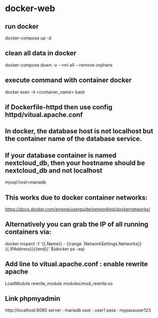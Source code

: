 # docker-web
## run docker
docker-compose up -d

## clean all data in docker
docker-compose down -v --rmi all --remove-orphans

## execute command with container docker
docker exec -it <container_name> bash

## if Dockerfile-httpd then use config httpd/vitual.apache.conf

## In docker, the database host is not localhost but the container name of the database service.
## If your database container is named nextcloud_db, then your hostname should be nextcloud_db and not localhost
mysql:host=mariadb

## This works due to docker container networks: 
https://docs.docker.com/engine/userguide/networking/dockernetworks/

## Alternatively you can grab the IP of all running containers via:
docker inspect -f '{{.Name}} - {{range .NetworkSettings.Networks}}{{.IPAddress}}{{end}}' $(docker ps -aq)

## Add line to vitual.apache.conf : enable rewrite apache
LoadModule rewrite_module modules/mod_rewrite.so

## Link phpmyadmin
http://localhost:8080
server : mariadb
user : user1
pass : mypassuser123